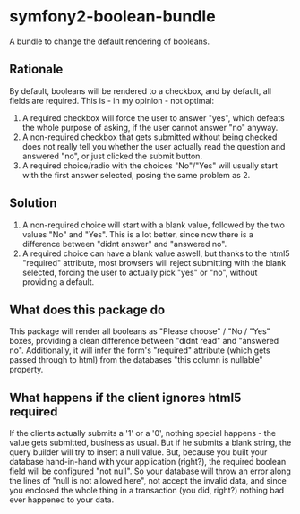 symfony2-boolean-bundle
=======================

A bundle to change the default rendering of booleans.

Rationale
---------
By default, booleans will be rendered to a checkbox, and by default, all fields are required. This is - in my opinion - not optimal:

1. A required checkbox will force the user to answer "yes", which defeats the whole purpose of asking, if the user cannot answer "no" anyway.
2. A non-required checkbox that gets submitted without being checked does not really tell you whether the user actually read the question and answered "no", or just clicked the submit button.
3. A required choice/radio with the choices "No"/"Yes" will usually start with the first answer selected, posing the same problem as 2.

Solution
-----------
1. A non-required choice will start with a blank value, followed by the two values "No" and "Yes". This is a lot better, since now there is a difference between "didnt answer" and "answered no".
2. A required choice can have a blank value aswell, but thanks to the html5 "required" attribute, most browsers will reject submitting with the blank selected, forcing the user to actually pick "yes" or "no", without providing a default.

What does this package do
-------------------------------------
This package will render all booleans as "Please choose" / "No / "Yes" boxes, providing a clean difference between "didnt read" and "answered no".
Additionally, it will infer the form's "required" attribute (which gets passed through to html) from the databases "this column is nullable" property.

What happens if the client ignores html5 required
----------------------------------------
If the clients actually submits a '1' or a '0', nothing special happens - the value gets submitted, business as usual. But if he submits a blank string, the query builder will try to insert a null value. But, because you built your database hand-in-hand with your application (right?), the required boolean field will be configured "not null". So your database will throw an error along the lines of "null is not allowed here", not accept the invalid data, and since you enclosed the whole thing in a transaction (you did, right?) nothing bad ever happened to your data.
